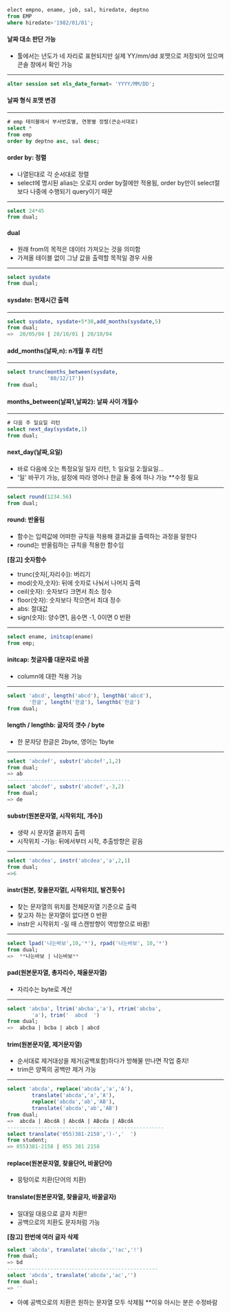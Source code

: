 ```sql
elect empno, ename, job, sal, hiredate, deptno
from EMP
where hiredate>'1982/01/01';
```
#### 날짜 대소 판단 가능
- 툴에서는 년도가 네 자리로 표현되지만 실제 YY/mm/dd 포맷으로 저장되어 있으며 콘솔 창에서 확인 가능
---------------------------------

```sql
alter session set nls_date_format= 'YYYY/MM/DD';
```
#### 날짜 형식 포맷 변경  
---------------------------------
```sql
# emp 테이블에서 부서번호별, 연봉별 정렬(큰순서대로)
select *
from emp
order by deptno asc, sal desc; 
```
#### order by: 정렬
- 나열된대로 각 순서대로 정렬 
- select에 명시된 alias는 오로지 order by절에만 적용됨, order by만이 select절보다 나중에 수행되기 query이기 때문 
---------------------------------
```sql
select 24*45 
from dual; 
```
#### dual
- 원래 from의 목적은 데이터 가져오는 것을 의미함 
- 가져올 테이블 없이 그냥 값을 출력할 목적일 경우 사용
----------------------------------
```sql
select sysdate
from dual;
```
#### sysdate: 현재시간 출력
-----------------------------------
```sql
select sysdate, sysdate+5*30,add_months(sysdate,5)
from dual;
=>  20/05/04 | 20/10/01 | 20/10/04
```
#### add_months(날짜,n): n개월 후 리턴
-------------------------------------
```sql
select trunc(months_between(sysdate, 
             '80/12/17'))
from dual;
```
#### months_between(날짜1,날짜2): 날짜 사이 개월수
--------------------------------------
```sql
# 다음 주 일요일 리턴
select next_day(sysdate,1) 
from dual;
```
#### next_day(날짜,요일) 
- 바로 다음에 오는 특정요일 일자 리턴, 1: 일요일 2:월요일...
- '일' 바꾸기 가능, 설정에 따라 영어나 한글 둘 중에 하나 가능 **수정 필요 
----------------------------------
```sql
select round(1234.56)
from dual; 
```
#### round: 반올림
- 함수는 입력값에 어떠한 규칙을 적용해 결과값을 출력하는 과정을 말한다
- round는 반올림하는 규칙을 적용한 함수임

**[참고] 숫자함수**
- trunc(숫자[,자리수]): 버리기
- mod(숫자,숫자): 뒤에 숫자로 나눠서 나머지 출력
- ceil(숫자): 숫자보다 크면서 최소 정수
- floor(숫자): 숫자보다 작으면서 최대 정수
- abs: 절대값
- sign(숫자): 양수면1, 음수면 -1, 0이면 0 반환
-----------------------------------
```sql
select ename, initcap(ename)
from emp;
```
#### initcap: 첫글자를 대문자로 바꿈
- column에 대한 적용 가능
-------------------------------------
```sql
select 'abcd', length('abcd'), lengthb('abcd'), 
       '한글', length('한글'), lengthb('한글') 
from dual;
```
#### length / lengthb: 글자의 갯수 / byte
- 한 문자당 한글은 2byte, 영어는 1byte 
----------------------------------
```sql
select 'abcdef', substr('abcdef',1,2)
from dual; 
=> ab
----------------------------------------
select 'abcdef', substr('abcdef',-3,2)
from dual; 
=> de
```
#### substr(원본문자열, 시작위치[, 개수]) 
- 생략 시 문자열 끝까지 출력 
- 시작위치 -가능: 뒤에서부터 시작, 추출방향은 같음
--------------------------------------
```sql
select 'abcdea', instr('abcdea','a',2,1)
from dual;
=>6
```
#### instr(원본, 찾을문자열[, 시작위치][, 발견횟수]
- 찾는 문자열의 위치를 전체문자열 기준으로 출력
- 찾고자 하는 문자열이 없다면 0 반환
- instr은 시작위치 -일 때 스캔방향이 역방향으로 바뀜!
----------------------------------------
```sql
select lpad('나는바보',10,'*'), rpad('나는바보', 10,'*')
from dual;
=>  **나는바보 | 나는바보**
```
#### pad(원본문자열, 총자리수, 채울문자열)
- 자리수는 byte로 계산
-----------------------------------------
```sql
select 'abcba', ltrim('abcba','a'), rtrim('abcba',
        'a'), trim('  abcd  ') 
from dual;
=>  abcba | bcba | abcb | abcd
```
#### trim(원본문자열, 제거문자열)
- 순서대로 제거대상을 제거(공백포함)하다가 방해물 만나면 작업 중지!
- trim은 양쪽의 공백만 제거 가능
------------------------------------------
```sql
select 'abcda', replace('abcda','a','A'),
        translate('abcda','a','A'),
        replace('abcda','ab','AB'),
        translate('abcda','ab','AB')
from dual;  
=>  abcda | AbcdA | AbcdA | ABcda | ABcdA
---------------------------------------------------
select translate('055)381-2158',')-','  ')
from student; 
=> 055)381-2158 | 055 381 2158
```
#### replace(원본문자열, 찾을단어, 바꿀단어)
- 뭉텅이로 치환(단어의 치환)
#### translate(원본문자열, 찾을글자, 바꿀글자)
- 일대일 대응으로 글자 치환!!
- 공백으로의 치환도 문자처럼 가능

**[참고] 한번에 여러 글자 삭제**
```sql
select 'abcda', translate('abcda','!ac','!') 
from dual;
=> bd
-------------------------------------------------
select 'abcda', translate('abcda','ac','') 
from dual;
=> ''
```
- 아예 공백으로의 치환은 원하는 문자열 모두 삭제됨
**이유 아시는 분은 수정바람
